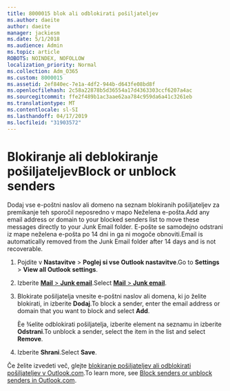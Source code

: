 ```yaml
---
title: 8000015 blok ali odblokirati pošiljateljev
ms.author: daeite
author: daeite
manager: jackiesm
ms.date: 5/1/2018
ms.audience: Admin
ms.topic: article
ROBOTS: NOINDEX, NOFOLLOW
localization_priority: Normal
ms.collection: Adm_O365
ms.custom: 8000015
ms.assetid: 2ef840ec-7e1a-4df2-944b-d643fe08bd8f
ms.openlocfilehash: 2c58a22878b5d36554a17d4363303ccf6207a4ac
ms.sourcegitcommit: ffe2f489b1ac3aae62aa784c959da6a41c3261eb
ms.translationtype: MT
ms.contentlocale: sl-SI
ms.lasthandoff: 04/17/2019
ms.locfileid: "31903572"
---
```

# <a name="block-or-unblock-senders"></a><span data-ttu-id="111b9-102">Blokiranje ali deblokiranje pošiljateljev</span><span class="sxs-lookup"><span data-stu-id="111b9-102">Block or unblock senders</span></span>

<span data-ttu-id="111b9-103">Dodaj vse e-poštni naslov ali domeno na seznam blokiranih pošiljateljev za premikanje teh sporočil neposredno v mapo Neželena e-pošta.</span><span class="sxs-lookup"><span data-stu-id="111b9-103">Add any email address or domain to your blocked senders list to move these messages directly to your Junk Email folder.</span></span> <span data-ttu-id="111b9-104">E-pošte se samodejno odstrani iz mape neželena e-pošta po 14 dni in ga ni mogoče obnoviti.</span><span class="sxs-lookup"><span data-stu-id="111b9-104">Email is automatically removed from the Junk Email folder after 14 days and is not recoverable.</span></span>
  
1. <span data-ttu-id="111b9-105">Pojdite v **Nastavitve** \> **Poglej si vse Outlook nastavitve**.</span><span class="sxs-lookup"><span data-stu-id="111b9-105">Go to **Settings** \> **View all Outlook settings**.</span></span> 
    
2. <span data-ttu-id="111b9-106">Izberite [ **Mail** \> **Junk email**](https://outlook.live.com/mail/options/mail/junkEmail).</span><span class="sxs-lookup"><span data-stu-id="111b9-106">Select [**Mail** \> **Junk email**](https://outlook.live.com/mail/options/mail/junkEmail).</span></span> 
    
3. <span data-ttu-id="111b9-107">Blokirate pošiljatelja vnesite e-poštni naslov ali domena, ki jo želite blokirati, in izberite **Dodaj**.</span><span class="sxs-lookup"><span data-stu-id="111b9-107">To block a sender, enter the email address or domain that you want to block and select **Add**.</span></span> 
    
    <span data-ttu-id="111b9-108">Èe ¾elite odblokirati pošiljatelja, izberite element na seznamu in izberite **Odstrani**.</span><span class="sxs-lookup"><span data-stu-id="111b9-108">To unblock a sender, select the item in the list and select **Remove**.</span></span>
    
4. <span data-ttu-id="111b9-109">Izberite **Shrani**.</span><span class="sxs-lookup"><span data-stu-id="111b9-109">Select **Save**.</span></span> 
    
<span data-ttu-id="111b9-110">Če želite izvedeti več, glejte [blokiranje pošiljateljev ali odblokirati pošiljateljev v Outlook.com](https://go.microsoft.com/fwlink/p/?linkid=873133).</span><span class="sxs-lookup"><span data-stu-id="111b9-110">To learn more, see [Block senders or unblock senders in Outlook.com](https://go.microsoft.com/fwlink/p/?linkid=873133).</span></span>
  

